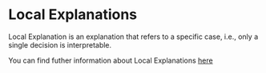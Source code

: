 # Local Explanations

Local Explanation is an explanation that refers to a specific case, i.e., only a single decision is interpretable.

You can find futher information about Local Explanations [here](../../T3.1/local_global_explanation.md)
